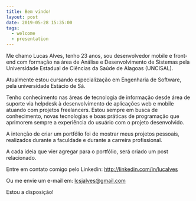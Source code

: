 ```yaml
---
title: Bem vindo!
layout: post
date: 2019-05-28 15:35:00
tags:
  - welcome
  - presentation
---
```


Me chamo Lucas Alves, tenho 23 anos, sou desenvolvedor mobile e front-end com formação na área de Análise e Desenvolvimento de Sistemas pela Universidade Estadual de Ciências da Saúde de Alagoas (UNCISAL).

Atualmente estou cursando especialização em Engenharia de Software, pela universidade Estácio de Sá.

Tenho conhecimento nas áreas de tecnologia de informação desde área de suporte via helpdesk à desenvolvimento de aplicações web e mobile atuando com projetos freelancers. Estou sempre em busca de conhecimento, novas tecnologias e boas práticas de programação que aprimorem sempre a experiência do usuário com o projeto desenvolvido.

A intenção de criar um portfólio foi de mostrar meus projetos pessoais, realizados durante a faculdade e durante a carreira profissional.

A cada ideia que vier agregar para o portfólio, será criado um post relacionado.

Entre em contato comigo pelo Linkedin: http://linkedin.com/in/lucalves

Ou me envie um e-mail em: lcsjalves@gmail.com

Estou a disposição!